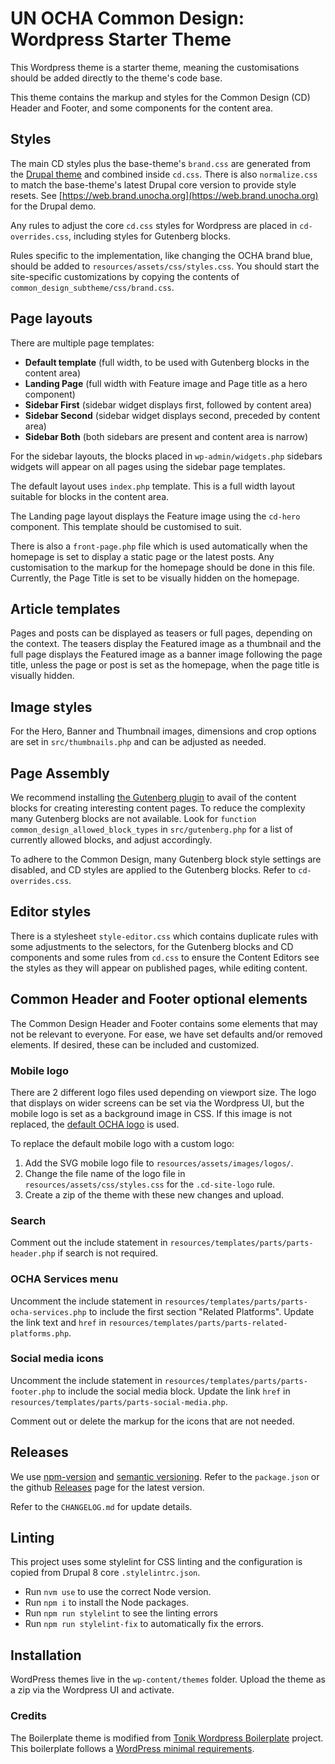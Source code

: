 # UN OCHA Common Design: Wordpress Starter Theme

This Wordpress theme is a starter theme, meaning the customisations should be added directly to the theme's code base.

This theme contains the markup and styles for the Common Design (CD) Header and Footer, and some components for the content area.


## Styles

The main CD styles plus the base-theme's `brand.css` are generated from the [Drupal theme](https://github.com/UN-OCHA/common_design) and combined inside `cd.css`. There is also `normalize.css` to match the base-theme's latest Drupal core version to provide style resets. See [https://web.brand.unocha.org](https://web.brand.unocha.org) for the Drupal demo.

Any rules to adjust the core `cd.css` styles for Wordpress are placed in `cd-overrides.css`, including styles for Gutenberg blocks.

Rules specific to the implementation, like changing the OCHA brand blue, should be added to `resources/assets/css/styles.css`. You should start the site-specific customizations by copying the contents of `common_design_subtheme/css/brand.css`.


## Page layouts

There are multiple page templates:

- **Default template** (full width, to be used with Gutenberg blocks in the content area)
- **Landing Page** (full width with Feature image and Page title as a hero component)
- **Sidebar First** (sidebar widget displays first, followed by content area)
- **Sidebar Second** (sidebar widget displays second, preceded by content area)
- **Sidebar Both** (both sidebars are present and content area is narrow)

For the sidebar layouts, the blocks placed in `wp-admin/widgets.php` sidebars widgets will appear on all pages using the sidebar page templates.

The default layout uses `index.php` template. This is a full width layout suitable for blocks in the content area.

The Landing page layout displays the Feature image using the `cd-hero` component. This template should be customised to suit.

There is also a `front-page.php` file which is used automatically when the homepage is set to display a static page or the latest posts. Any customisation to the markup for the homepage should be done in this file. Currently, the Page Title is set to be visually hidden on the homepage.


## Article templates

Pages and posts can be displayed as teasers or full pages, depending on the context. The teasers display the Featured image as a thumbnail and the full page displays the Featured image as a banner image following the page title, unless the page or post is set as the homepage, when the page title is visually hidden.


## Image styles

For the Hero, Banner and Thumbnail images, dimensions and crop options are set in `src/thumbnails.php` and can be adjusted as needed.


## Page Assembly

We recommend installing [the Gutenberg plugin](https://wordpress.org/plugins/gutenberg/) to avail of the content blocks for creating interesting content pages. To reduce the complexity many Gutenberg blocks are not available. Look for `function common_design_allowed_block_types` in `src/gutenberg.php` for a list of currently allowed blocks, and adjust accordingly.

To adhere to the Common Design, many Gutenberg block style settings are disabled, and CD styles are applied to the Gutenberg blocks. Refer to `cd-overrides.css`.


## Editor styles

There is a stylesheet `style-editor.css` which contains duplicate rules with some adjustments to the selectors, for the Gutenberg blocks and CD components and some rules from `cd.css` to ensure the Content Editors see the styles as they will appear on published pages, while editing content.


## Common Header and Footer optional elements

The Common Design Header and Footer contains some elements that may not be relevant to everyone. For ease, we have set defaults and/or removed elements. If desired, these can be included and customized.


### Mobile logo

There are 2 different logo files used depending on viewport size. The logo that displays on wider screens can be set via the Wordpress UI, but the mobile logo is set as a background image in CSS. If this image is not replaced, the [default OCHA logo](https://github.com/UN-OCHA/common-design-wordpress/blob/main/resources/assets/images/logos/ocha-logo-blue.svg) is used.

To replace the default mobile logo with a custom logo:

1. Add the SVG mobile logo file to `resources/assets/images/logos/`.
2. Change the file name of the logo file in `resources/assets/css/styles.css` for the `.cd-site-logo` rule.
3. Create a zip of the theme with these new changes and upload.


### Search

Comment out the include statement in `resources/templates/parts/parts-header.php` if search is not required.


### OCHA Services menu

Uncomment the include statement in `resources/templates/parts/parts-ocha-services.php` to include the first section "Related Platforms". Update the link text and `href` in `resources/templates/parts/parts-related-platforms.php`.


### Social media icons

Uncomment the include statement in `resources/templates/parts/parts-footer.php` to include the social media block. Update the link `href` in `resources/templates/parts/parts-social-media.php`.

Comment out or delete the markup for the icons that are not needed.


## Releases

We use [npm-version](https://docs.npmjs.com/cli/version) and [semantic versioning](https://semver.org/). Refer to the `package.json` or the github [Releases](https://github.com/UN-OCHA/common-design-wordpress/releases) page
for the latest version. 

Refer to the `CHANGELOG.md` for update details.


## Linting

This project uses some stylelint for CSS linting and the configuration is copied from Drupal 8 core `.stylelintrc.json`.

- Run `nvm use` to use the correct Node version.
- Run `npm i` to install the Node packages.
- Run `npm run stylelint` to see the linting errors
- Run `npm run stylelint-fix` to automatically fix the errors.


## Installation

WordPress themes live in the `wp-content/themes` folder. Upload the theme as a zip via the Wordpress UI and activate.


### Credits

The Boilerplate theme is modified from [Tonik Wordpress Boilerplate](//github.com/tonik/wordpress-theme-boilerplate/release)
project. This boilerplate follows a [WordPress minimal requirements](https://wordpress.org/about/requirements/).
